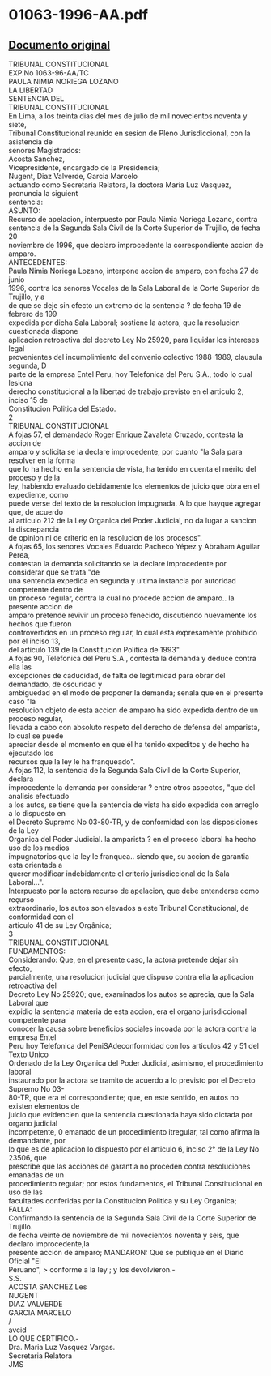 
01063-1996-AA.pdf
=================
  
[Documento original](https://tc.gob.pe/jurisprudencia/1997/01063-1996-AA.pdf)  
---  
TRIBUNAL CONSTITUCIONAL  
EXP.No 1063-96-AA/TC  
PAULA NIMIA NORIEGA LOZANO  
LA LIBERTAD  
SENTENCIA DEL  
TRIBUNAL CONSTITUCIONAL  
En Lima, a los treinta dias del mes de julio de mil novecientos noventa y siete,  
Tribunal Constitucional reunido en sesion de Pleno Jurisdiccional, con la asistencia de  
senores Magistrados:  
Acosta Sanchez,  
Vicepresidente, encargado de la Presidencia;  
Nugent, Diaz Valverde, Garcia Marcelo  
actuando como Secretaria Relatora, la doctora Maria Luz Vasquez, pronuncia la siguient  
sentencia:  
ASUNTO:  
Recurso de apelacion, interpuesto por Paula Nimia Noriega Lozano, contra  
sentencia de la Segunda Sala Civil de la Corte Superior de Trujillo, de fecha 20  
noviembre de 1996, que declaro improcedente la correspondiente accion de amparo.  
ANTECEDENTES:  
Paula Nimia Noriega Lozano, interpone accion de amparo, con fecha 27 de junio  
1996, contra los senores Vocales de la Sala Laboral de la Corte Superior de Trujillo, y a  
de que se deje sin efecto un extremo de la sentencia ? de fecha 19 de febrero de 199  
expedida por dicha Sala Laboral; sostiene la actora, que la resolucion cuestionada dispone  
aplicacion retroactiva del decreto Ley No 25920, para liquidar los intereses legal  
provenientes del incumplimiento del convenio colectivo 1988-1989, clausula segunda, D  
parte de la empresa Entel Peru, hoy Telefonica del Peru S.A., todo lo cual lesiona  
derecho constitucional a la libertad de trabajo previsto en el articulo 2, inciso 15 de  
Constitucion Politica del Estado.  
2  
TRIBUNAL CONSTITUCIONAL  
A fojas 57, el demandado Roger Enrique Zavaleta Cruzado, contesta la accion de  
amparo y solicita se la declare improcedente, por cuanto "la Sala para resolver en la forma  
que lo ha hecho en la sentencia de vista, ha tenido en cuenta el mérito del proceso y de la  
ley, habiendo evaluado debidamente los elementos de juicio que obra en el expediente, como  
puede verse del texto de la resolucion impugnada. A lo que hayque agregar que, de acuerdo  
al articulo 212 de la Ley Organica del Poder Judicial, no da lugar a sancion la discrepancia  
de opinion ni de criterio en la resolucion de los procesos".  
A fojas 65, los senores Vocales Eduardo Pacheco Yépez y Abraham Aguilar Perea,  
contestan la demanda solicitando se la declare improcedente por considerar que se trata "de  
una sentencia expedida en segunda y ultima instancia por autoridad competente dentro de  
un proceso regular, contra la cual no procede accion de amparo.. la presente accion de  
amparo pretende revivir un proceso fenecido, discutiendo nuevamente los hechos que fueron  
controvertidos en un proceso regular, lo cual esta expresamente prohibido por el inciso 13,  
del articulo 139 de la Constitucion Politica de 1993".  
A fojas 90, Telefonica del Peru S.A., contesta la demanda y deduce contra ella las  
excepciones de caducidad, de falta de legitimidad para obrar del demandado, de oscuridad y  
ambiguedad en el modo de proponer la demanda; senala que en el presente caso "la  
resolucion objeto de esta accion de amparo ha sido expedida dentro de un proceso regular,  
llevada a cabo con absoluto respeto del derecho de defensa del amparista, lo cual se puede  
apreciar desde el momento en que él ha tenido expeditos y de hecho ha ejecutado los  
recursos que la ley le ha franqueado".  
A fojas 112, la sentencia de la Segunda Sala Civil de la Corte Superior, declara  
improcedente la demanda por considerar ? entre otros aspectos, "que del analisis efectuado  
a los autos, se tiene que la sentencia de vista ha sido expedida con arreglo a lo dispuesto en  
el Decreto Supremo No 03-80-TR, y de conformidad con las disposiciones de la Ley  
Organica del Poder Judicial. la amparista ? en el proceso laboral ha hecho uso de los medios  
impugnatorios que la ley le franquea.. siendo que, su accion de garantia esta orientada a  
querer modificar indebidamente el criterio jurisdiccional de la Sala Laboral...".  
Interpuesto por la actora recurso de apelacion, que debe entenderse como reçurso  
extraordinario, los autos son elevados a este Tribunal Constitucional, de conformidad con el  
articulo 41 de su Ley Orgânica;  
3  
TRIBUNAL CONSTITUCIONAL  
FUNDAMENTOS:  
Considerando: Que, en el presente caso, la actora pretende dejar sin efecto,  
parcialmente, una resolucion judicial que dispuso contra ella la aplicacion retroactiva del  
Decreto Ley No 25920; que, examinados los autos se aprecia, que la Sala Laboral que  
expidio la sentencia materia de esta accion, era el organo jurisdiccional competente para  
conocer la causa sobre beneficios sociales incoada por la actora contra la empresa Entel  
Peru hoy Telefonica del PeniSAdeconformidad con los articulos 42 y 51 del Texto Unico  
Ordenado de la Ley Organica del Poder Judicial, asimismo, el procedimiento laboral  
instaurado por la actora se tramito de acuerdo a lo previsto por el Decreto Supremo No 03-  
80-TR, que era el correspondiente; que, en este sentido, en autos no existen elementos de  
juicio que evidencien que la sentencia cuestionada haya sido dictada por organo judicial  
incompetente, 0 emanado de un procedimiento itregular, tal como afirma la demandante, por  
lo que es de aplicacion lo dispuesto por el articulo 6, inciso 2° de la Ley No 23506, que  
prescribe que las acciones de garantia no proceden contra resoluciones emanadas de un  
procedimiento regular; por estos fundamentos, el Tribunal Constitucional en uso de las  
facultades conferidas por la Constitucion Politica y su Ley Organica;  
FALLA:  
Confirmando la sentencia de la Segunda Sala Civil de la Corte Superior de Trujillo.  
de fecha veinte de noviembre de mil novecientos noventa y seis, que declaro improcedente,la  
presente accion de amparo; MANDARON: Que se publique en el Diario Oficial "El  
Peruano", > conforme a la ley ; y los devolvieron.-  
S.S.  
ACOSTA SANCHEZ Les  
NUGENT  
DIAZ VALVERDE  
GARCIA MARCELO  
/  
avcid  
LO QUE CERTIFICO.-  
Dra. Maria Luz Vasquez Vargas.  
Secretaria Relatora  
JMS